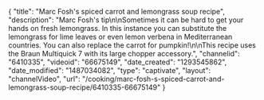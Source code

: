 {
    "title": "Marc Fosh's spiced carrot and lemongrass soup recipe",
    "description": "Marc Fosh's tip\n\nSometimes it can be hard to get your hands on fresh lemongrass. In this instance you can substitute the lemongrass for lime leaves or even lemon verbena in Mediterranean countries. You can also replace the carrot for pumpkin!\n\nThis recipe uses the Braun Multiquick 7 with its large chopper accessory.",
    "channelid": "6410335",
    "videoid": "66675149",
    "date_created": "1293545862",
    "date_modified": "1487034082",
    "type": "captivate",
    "layout": "channelVideo",
    "url": "\/cooking\/marc-fosh-s-spiced-carrot-and-lemongrass-soup-recipe\/6410335-66675149"
}